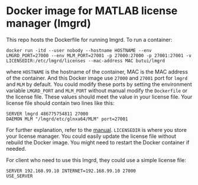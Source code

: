 # Docker image for MATLAB license manager (lmgrd)

This repo hosts the Dockerfile for running lmgrd. To run a container:

```shell
docker run -itd --user nobody --hostname HOSTNAME --env LMGRD_PORT=27000 --env MLM_PORT=27001 -p 27000:27000 -p 27001:27001 -v LICENSEDIR:/etc/lmgrd/licenses --mac-address MAC butui/lmgrd
```

where `HOSTNAME` is the hostname of the container, MAC is the MAC address of the container. And this Docker image use `27000` and `27001` port for `lmgrd` and `MLM` by default. You could modify these ports by setting the environment variable `LMGRD_PORT` and `MLM_PORT` without manual modify the `Dockerfile` or the license file. These values should meet the value in your license file. Your license file should contain two lines like this:

```text
SERVER lmgrd 486775754811 27000
DAEMON MLM "/lmgrd/etc/glnxa64/MLM" port=27001
```

For further explanation, refer to the [manual](https://www.mathworks.com/matlabcentral/answers/uploaded_files/5871/LicenseAdministration.pdf). `LICENSEDIR` is where you store your license manager. You could easily update the license file without rebuild the Docker image. You might need to restart the Docker container if needed.

For client who need to use this lmgrd, they could use a simple license file:

```text
SERVER 192.168.99.10 INTERNET=192.168.99.10 27000
USE_SERVER
```

